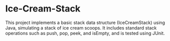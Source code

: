 # Ice-Cream-Stack
This project implements a basic stack data structure (IceCreamStack) using Java, simulating a stack of ice cream scoops. It includes standard stack operations such as push, pop, peek, and isEmpty, and is tested using JUnit.
